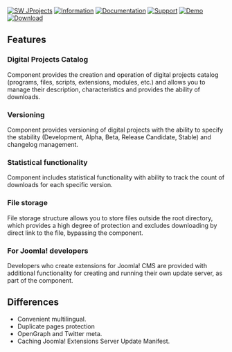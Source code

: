[![SW JProjects](https://septdir.com/images/projects/1/cover.jpg)](https://www.septdir.com/marketplace/joomla/components/swjprojects)
[![Information](https://img.shields.io/badge/information--0.svg?style=for-the-badge&colorA=555&colorB=555&logoWidth=20)](https://www.septdir.com/marketplace/joomla/components/swjprojects)
[![Documentation](https://img.shields.io/badge/documentation--0.svg?style=for-the-badge&colorA=555&colorB=555&logoWidth=20)](https://www.septdir.com/marketplace/joomla/components/swjprojects)
[![Support](https://img.shields.io/badge/support--0.svg?style=for-the-badge&colorA=555&colorB=555&logoWidth=20)](mailto:support@septdir.com)
[![Demo](https://img.shields.io/badge/demo--0.svg?style=for-the-badge&colorA=555&colorB=555&logoWidth=20)](https://www.septdir.com/marketplace)
[![Download](https://img.shields.io/github/release/SeptdirWorkshop/SWJProjects.svg?style=for-the-badge&colorA=555&colorB=1e87f0&label=download)](https://www.septdir.com/marketplace?task=download&project_id=1)

## Features
### Digital Projects Catalog
Component provides the creation and operation of digital projects catalog (programs, files, scripts, extensions, modules, etc.) and allows you to manage their description, characteristics and provides the ability of downloads.

### Versioning
Component provides versioning of digital projects with the ability to specify the stability (Development, Alpha, Beta, Release Candidate, Stable) and changelog management.

### Statistical functionality
Component includes statistical functionality with ability to track the count of downloads for each specific version.

### File storage
File storage structure allows you to store files outside the root directory, which provides a high degree of protection and excludes downloading by direct link to the file, bypassing the component.

### For Joomla! developers
Developers who create extensions for Joomla! CMS are provided with additional functionality for creating and running their own update server, as part of the component.

## Differences
* Convenient multilingual.
* Duplicate pages protection
* OpenGraph and Twitter meta.
* Caching Joomla! Extensions Server Update Manifest.